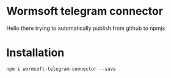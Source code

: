 # Wormsoft telegram connector
Hello there
trying to automatically publish from github to npmjs

# Installation
`npm i wormsoft-telegram-connector --save`